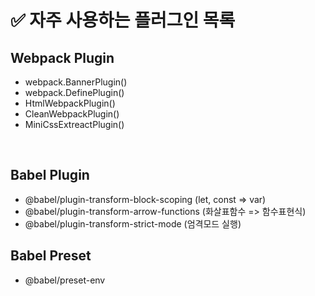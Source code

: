 # ✅ 자주 사용하는 플러그인 목록

## Webpack Plugin

- webpack.BannerPlugin()
- webpack.DefinePlugin()
- HtmlWebpackPlugin()
- CleanWebpackPlugin()
- MiniCssExtreactPlugin()

<br/>

## Babel Plugin

- @babel/plugin-transform-block-scoping (let, const => var)
- @babel/plugin-transform-arrow-functions (화살표함수 => 함수표현식)
- @babel/plugin-transform-strict-mode (엄격모드 실행)

## Babel Preset

- @babel/preset-env
